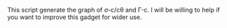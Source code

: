 This script generate the graph of σ-c/cθ and Γ-c. I will be willing to help if you want to improve this gadget for wider use.
